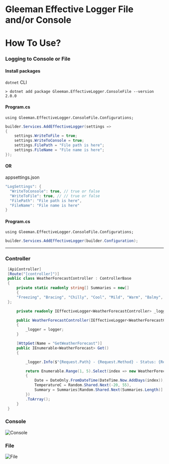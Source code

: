 # Gleeman Effective Logger File and/or Console


# How To Use?

### Logging to Console or File
#### Install packages
`dotnet` CLI
```
> dotnet add package Gleeman.EffectiveLogger.ConsoleFile --version 2.0.0
```
#### Program.cs
```charp
using Gleeman.EffectiveLogger.ConsoleFile.Configurations;
```
```csharp
builder.Services.AddEffectiveLogger(settings =>
{
    settings.WriteToFile = true;
    settings.WriteToConsole = true;
    settings.FilePath = "File path is here";
    settings.FileName = "File name is here";
});
```
#### OR

appsettings.json
```csharp
"LogSettings": {
  "WriteToConsole": true, // true or false
  "WriteToFile": true, // // true or false
  "FilePath": "File path is here",
  "FileName": "File name is here"
}
```
#### Program.cs
```charp
using Gleeman.EffectiveLogger.ConsoleFile.Configurations;
```
```csharp
builder.Services.AddEffectiveLogger(builder.Configuration);
```
<hr>


### Controller
```csharp
 [ApiController]
 [Route("[controller]")]
 public class WeatherForecastController : ControllerBase
 {
     private static readonly string[] Summaries = new[]
     {
     "Freezing", "Bracing", "Chilly", "Cool", "Mild", "Warm", "Balmy", "Hot", "Sweltering", "Scorching"
 };

     private readonly IEffectiveLogger<WeatherForecastController> _logger;

     public WeatherForecastController(IEffectiveLogger<WeatherForecastController> logger)
     {
         _logger = logger;
     }

     [HttpGet(Name = "GetWeatherForecast")]
     public IEnumerable<WeatherForecast> Get()
     {

         _logger.Info($"{Request.Path} - {Request.Method} - Status: {Response.StatusCode}");

         return Enumerable.Range(1, 5).Select(index => new WeatherForecast
         {
             Date = DateOnly.FromDateTime(DateTime.Now.AddDays(index)),
             TemperatureC = Random.Shared.Next(-20, 55),
             Summary = Summaries[Random.Shared.Next(Summaries.Length)]
         })
         .ToArray();
     }
 }
```
### Console
![Console](https://github.com/oznakdn/EffectiveLoggerConsoleFile/assets/79724084/838b53d0-8ac0-4a78-9db8-6e78414943a8)
### File
![File](https://github.com/oznakdn/EffectiveLoggerConsoleFile/assets/79724084/f1096c94-cc4e-4bd5-ba31-b5acf46d2f81)


